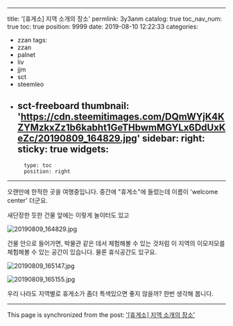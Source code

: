 
---
title: '[휴게소] 지역 소개의 장소'
permlink: 3y3anm
catalog: true
toc_nav_num: true
toc: true
position: 9999
date: 2019-08-10 12:22:33
categories:
- zzan
tags:
- zzan
- palnet
- liv
- jjm
- sct
- steemleo
- sct-freeboard
thumbnail: 'https://cdn.steemitimages.com/DQmWYjK4KZYMzkxZz1b6kabht1GeTHbwmMGYLx6DdUxKeZc/20190809_164829.jpg'
sidebar:
    right:
        sticky: true
widgets:
    -
        type: toc
        position: right
---


오랜만에 한적한 곳을 여행중입니다. 중간에 "휴게소"에 들렀는데 이름이 'welcome center' 더군요.

새단장한 듯한 건물 앞에는 이렇게 놀이터도 있고

![20190809_164829.jpg](https://cdn.steemitimages.com/DQmWYjK4KZYMzkxZz1b6kabht1GeTHbwmMGYLx6DdUxKeZc/20190809_164829.jpg)

건물 안으로 들어가면, 박물관 같은 데서 체험해볼 수 있는 것처럼 이 지역의 이모저모를 체험해볼 수 있는 공간이 있습니다. 물론 휴식공간도 있구요.

![20190809_165147.jpg](https://cdn.steemitimages.com/DQmU9v3DsDJkTnM6qRgSyxf6mKjTUvaKs298qXfPnSmcwgb/20190809_165147.jpg)

![20190809_165155.jpg](https://cdn.steemitimages.com/DQmZpysJDxrK4XaZnDP5vomytYPoVb7RDD3w5upkzzLPfiH/20190809_165155.jpg)

우리 나라도 지역별로 휴게소가 좀더 특색있으면 좋지 않을까? 한번 생각해 봅니다.

- - -

This page is synchronized from the post: ['[휴게소] 지역 소개의 장소'](https://steemit.com/@glory7/3y3anm)
